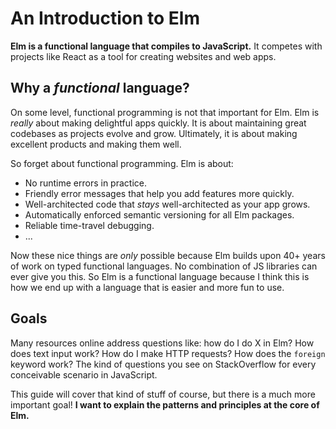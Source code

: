 # An Introduction to Elm

**Elm is a functional language that compiles to JavaScript.** It competes with projects like React as a tool for creating websites and web apps.


## Why a *functional* language?

On some level, functional programming is not that important for Elm. Elm is *really* about making delightful apps quickly. It is about maintaining great codebases as projects evolve and grow. Ultimately, it is about making excellent products and making them well.

So forget about functional programming. Elm is about:

  - No runtime errors in practice.
  - Friendly error messages that help you add features more quickly.
  - Well-architected code that *stays* well-architected as your app grows.
  - Automatically enforced semantic versioning for all Elm packages.
  - Reliable time-travel debugging.
  - ...

Now these nice things are *only* possible because Elm builds upon 40+ years of work on typed functional languages. No combination of JS libraries can ever give you this. So Elm is a functional language because I think this is how we end up with a language that is easier and more fun to use.


## Goals


Many resources online address questions like: how do I do X in Elm? How does text input work? How do I make HTTP requests? How does the `foreign` keyword work? The kind of questions you see on StackOverflow for every conceivable scenario in JavaScript.


This guide will cover that kind of stuff of course, but there is a much more important goal! **I want to explain the patterns and principles at the core of Elm.** 